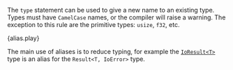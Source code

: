 The `type` statement can be used to give a new name to an existing type. Types
must have `CamelCase` names, or the compiler will raise a warning. The
exception to this rule are the primitive types: `usize`, `f32`, etc.

{alias.play}

The main use of aliases is to reduce typing, for example the
[`IoResult<T>`][io-result]
type is an alias for the `Result<T, IoError>` type.

[io-result]: http://doc.rust-lang.org/std/io/type.IoResult.html
